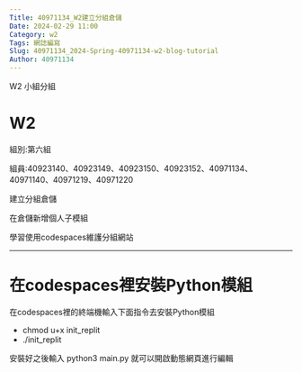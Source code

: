 ```yaml
---
Title: 40971134_W2建立分組倉儲
Date: 2024-02-29 11:00
Category: w2
Tags: 網誌編寫
Slug: 40971134_2024-Spring-40971134-w2-blog-tutorial
Author: 40971134
---
```


W2 小組分組

<!-- PELICAN_END_SUMMARY -->

# W2
組別:第六組

組員:40923140、40923149、40923150、40923152、40971134、40971140、40971219、40971220

建立分組倉儲

在倉儲新增個人子模組

學習使用codespaces維護分組網站

------------------------------------------
# 在codespaces裡安裝Python模組
在codespaces裡的終端機輸入下面指令去安裝Python模組
<ul>
<li>chmod u+x init_replit</li>
<li>./init_replit</li>
</ul>
安裝好之後輸入 python3 main.py 就可以開啟動態網頁進行編輯